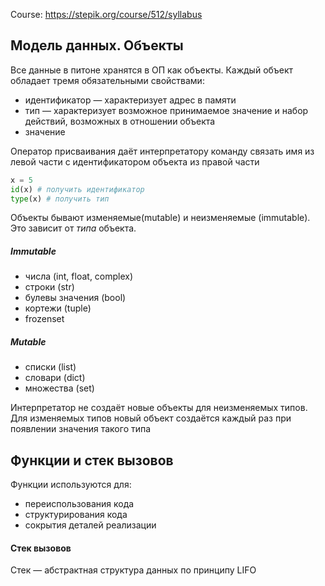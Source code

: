 Course: https://stepik.org/course/512/syllabus

## Модель данных. Объекты

Все данные в питоне хранятся в ОП как объекты.
Каждый объект обладает тремя обязательными свойствами:

-   идентификатор — характеризует адрес в памяти
-   тип — характеризует возможное принимаемое значение и набор действий, возможных в отношении объекта
-   значение

Оператор присваивания даёт интерпретатору команду связать имя из левой части с идентификатором объекта из правой части

```python
x = 5
id(x) # получить идентификатор
type(x) # получить тип
```

Объекты бывают изменяемые(mutable) и неизменяемые (immutable). Это зависит от _типа_ объекта.

##### Immutable

-   числа (int, float, complex)
-   строки (str)
-   булевы значения (bool)
-   кортежи (tuple)
-   frozenset

##### Mutable

-   списки (list)
-   словари (dict)
-   множества (set)

Интерпретатор не создаёт новые объекты для неизменяемых типов.
Для изменяемых типов новый объект создаётся каждый раз при появлении значения такого типа

## Функции и стек вызовов

Функции используются для:

-   переиспользования кода
-   структурирования кода
-   сокрытия деталей реализации

#### Стек вызовов

Стек — абстрактная структура данных по принципу LIFO
